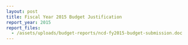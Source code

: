 ```yaml
---
layout: post
title: Fiscal Year 2015 Budget Justification
report_year: 2015
report_files:
  - /assets/uploads/budget-reports/ncd-fy2015-budget-submission.doc
---
```


